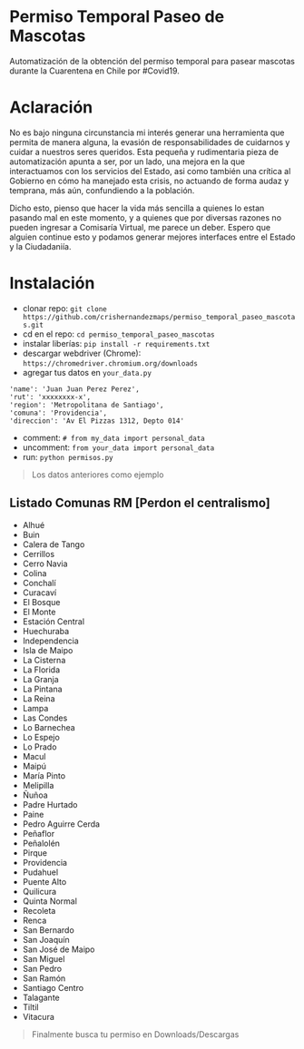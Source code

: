 # Permiso Temporal Paseo de Mascotas
Automatización de la obtención del permiso temporal para pasear mascotas durante la Cuarentena en Chile por #Covid19.

# Aclaración
No es bajo ninguna circunstancia mi interés generar una herramienta que permita de manera alguna, la evasión de
responsabilidades de cuidarnos y cuidar a nuestros seres queridos. Esta pequeña y rudimentaria pieza de automatización
apunta a ser, por un lado, una mejora en la que interactuamos con los servicios del Estado, asi como también una crítica
al Gobierno en cómo ha manejado esta crisis, no actuando de forma audaz y temprana, más aún, confundiendo a la población.

Dicho esto, pienso que hacer la vida más sencilla a quienes lo estan pasando mal en este momento, y a quienes que por
diversas razones no pueden ingresar a Comisaría Virtual, me parece un deber. Espero que alguien continue
esto y podamos generar mejores interfaces entre el Estado y la Ciudadaniía.

# Instalación
- clonar repo: ```git clone https://github.com/crishernandezmaps/permiso_temporal_paseo_mascotas.git```
- cd en el repo: ```cd permiso_temporal_paseo_mascotas```
- instalar liberías: ```pip install -r requirements.txt```
- descargar webdriver (Chrome): ```https://chromedriver.chromium.org/downloads```
- agregar tus datos en ```your_data.py```

```
'name': 'Juan Juan Perez Perez',
'rut': 'xxxxxxxx-x',
'region': 'Metropolitana de Santiago',
'comuna': 'Providencia',
'direccion': 'Av El Pizzas 1312, Depto 014'
```

- comment: ```# from my_data import personal_data```
- uncomment: ```from your_data import personal_data```
- run: ```python permisos.py```

> Los datos anteriores como ejemplo

## Listado Comunas RM [Perdon el centralismo]
- Alhué
- Buin
- Calera de Tango
- Cerrillos
- Cerro Navia
- Colina
- Conchalí
- Curacaví
- El Bosque
- El Monte
- Estación Central
- Huechuraba
- Independencia
- Isla de Maipo
- La Cisterna
- La Florida
- La Granja
- La Pintana
- La Reina
- Lampa
- Las Condes
- Lo Barnechea
- Lo Espejo
- Lo Prado
- Macul
- Maipú
- María Pinto
- Melipilla
- Ñuñoa
- Padre Hurtado
- Paine
- Pedro Aguirre Cerda
- Peñaflor
- Peñalolén
- Pirque
- Providencia
- Pudahuel
- Puente Alto
- Quilicura
- Quinta Normal
- Recoleta
- Renca
- San Bernardo
- San Joaquín
- San José de Maipo
- San Miguel
- San Pedro
- San Ramón
- Santiago Centro
- Talagante
- Tiltil
- Vitacura

> Finalmente busca tu permiso en Downloads/Descargas
